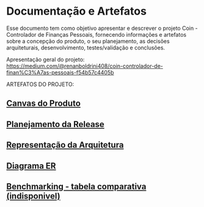 # Documentação e Artefatos

Esse documento tem como objetivo apresentar e descrever o projeto Coin - Controlador de Finanças Pessoais, fornecendo informações e artefatos sobre a concepção do produto, o seu planejamento, as decisões arquiteturais, desenvolvimento, testes/validação e conclusões.

Apresentação geral do projeto:   
https://medium.com/@renanboldrini408/coin-controlador-de-finan%C3%A7as-pessoais-f54b57c4405b


ARTEFATOS DO PROJETO:

## [Canvas do Produto](canvas-do-produto.md)

## [Planejamento da Release](planejamento-da-release.md)

## [Representação da Arquitetura](representacao-da-arquitetura.md) 

## [Diagrama ER](testes.md)

## [Benchmarking - tabela comparativa (indisponivel)](testes.md)



